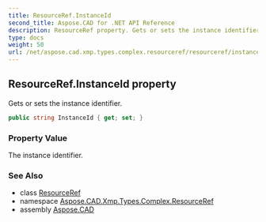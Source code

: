 ```yaml
---
title: ResourceRef.InstanceId
second_title: Aspose.CAD for .NET API Reference
description: ResourceRef property. Gets or sets the instance identifier
type: docs
weight: 50
url: /net/aspose.cad.xmp.types.complex.resourceref/resourceref/instanceid/
---
```

## ResourceRef.InstanceId property

Gets or sets the instance identifier.

```csharp
public string InstanceId { get; set; }
```

### Property Value

The instance identifier.

### See Also

* class [ResourceRef](../)
* namespace [Aspose.CAD.Xmp.Types.Complex.ResourceRef](../../resourceref/)
* assembly [Aspose.CAD](../../../)


